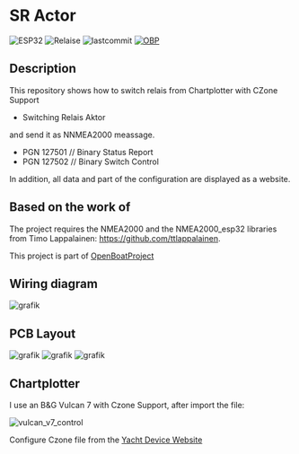 # SR Actor

![ESP32](https://img.shields.io/badge/ESP32-grey?logo=Espressif)
![Relaise](https://img.shields.io/github/release-date/gerryvel/Motordaten?)
![lastcommit](https://img.shields.io/github/last-commit/gerryvel/Motordaten)
[![OBP](https://img.shields.io/badge/Sailing_with-OpenBoatsProjects-blue)](https://open-boat-projects.org/de/)

## Description
This repository shows how to switch relais from Chartplotter with CZone Support 
- Switching Relais Aktor

and send it as NNMEA2000 meassage.
- PGN 127501 // Binary Status Report
- PGN 127502 // Binary Switch Control  

In addition, all data and part of the configuration are displayed as a website. 

## Based on the work of

The project requires the NMEA2000 and the NMEA2000_esp32 libraries from Timo Lappalainen: https://github.com/ttlappalainen. 

This project is part of [OpenBoatProject](https://open-boat-projects.org/)

## Wiring diagram

![grafik](https://github.com/user-attachments/assets/2530f91a-958b-4934-9f40-6623d9fc743e)

## PCB Layout

![grafik](https://github.com/user-attachments/assets/34d14d7f-d6ea-4557-a587-a4b4e61e0272)
![grafik](https://github.com/user-attachments/assets/f6119a11-2760-49e8-b35f-3bc5f063c6f3)
![grafik](https://github.com/user-attachments/assets/95d4d9c0-763f-456e-b900-4163e7338f9f)


## Chartplotter

I use an B&G Vulcan 7 with Czone Support, after import the file:

![vulcan_v7_control](https://github.com/user-attachments/assets/014ecccb-5900-4c55-aafc-dfafc79efb1c)

Configure Czone file from the [Yacht Device Website](https://www.yachtd.com/products/ds/?czone)